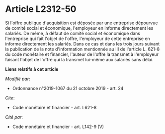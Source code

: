 # Article L2312-50

Si l'offre publique d'acquisition est déposée par une entreprise dépourvue de comité social et économique, l'employeur en
informe directement les salariés. De même, à défaut de comité social et économique dans l'entreprise qui fait l'objet de
l'offre, l'employeur de cette entreprise en informe directement les salariés. Dans ce cas et dans les trois jours suivant la
publication de la note d'information mentionnée au III de l'article L. 621-8 du code monétaire et financier, l'auteur de
l'offre la transmet à l'employeur faisant l'objet de l'offre qui la transmet lui-même aux salariés sans délai.

**Liens relatifs à cet article**

_Modifié par_:

  - Ordonnance n°2019-1067 du 21 octobre 2019 - art. 24

_Cite_:

  - Code monétaire et financier - art. L621-8

_Cité par_:

  - Code monétaire et financier - art. L142-9 (V)

